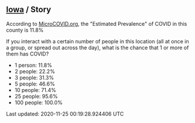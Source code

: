 
## [Iowa](/united-states/iowa) / Story

According to [MicroCOVID.org](http://microcovid.org),
the "Estimated Prevalence" of COVID in this county is 11.8%

If you interact with a certain number of people in this location
(all at once in a group, or spread out across the day), what is the chance that
1 or more of them has COVID?

- 1 person: 11.8%
- 2 people: 22.2%
- 3 people: 31.3%
- 5 people: 46.6%
- 10 people: 71.4%
- 25 people: 95.6%
- 100 people: 100.0%

Last updated: 2020-11-25 00:19:28.924406 UTC
